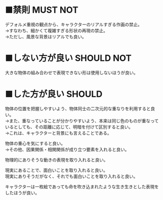 ﻿# ■禁則 MUST NOT
デフォルメ重視の観点から、キャラクターのリアルすぎる作画の禁止。  
→すなわち、細かくて複雑すぎる形状の再現の禁止。  
→ただし、風景な背景はリアルでも良い。  

# ■しない方が良い SHOULD NOT
大きな物体の組み合わせで表現できない形は使用しないほうが良い。  

# ■した方が良い SHOULD
物体の位置を把握しやすいよう、物体同士の二次元的な重なりを利用すると良い。  
→また、重なっていることが分かりやすいよう、本来は同じ色のものが重なっているとしても、その距離に応じて、明暗を付けて区別すると良い。  
→これは、キャラクターと背景にも言えることである。  

物体の重心を気にすると良い。  
→その他、因果関係・相関関係が成り立つ要素を入れると良い。  

物理的にありそうな動きの表現を取り入れると良い。  

現実にあることで、面白いことを取り入れると良い。  
現実にありそうだがなく、それでも面白いことを取り入れると良い。  

キャラクターは一枚絵であっても命を吹き込まれたような生き生きとした表現をしたほうが良い。  
